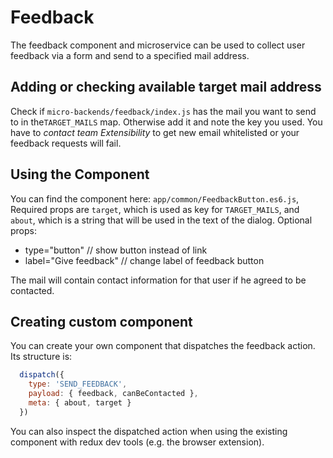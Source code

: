 # Feedback

The feedback component and microservice can be used to collect user feedback via a form and send to a specified mail address.

## Adding or checking available target mail address

Check if `micro-backends/feedback/index.js` has the mail you want to send to in the`TARGET_MAILS` map.
Otherwise add it and note the key you used.
You have to *contact team Extensibility* to get new email whitelisted or your feedback requests will fail.

## Using the Component

You can find the component here: `app/common/FeedbackButton.es6.js`,
Required props are `target`, which is used as key for `TARGET_MAILS`, and `about`, which is a string that will be used in the text of the dialog.
Optional props:
 - type="button" // show button instead of link
 - label="Give feedback" // change label of feedback button

The mail will contain contact information for that user if he agreed to be contacted.

## Creating custom component

You can create your own component that dispatches the feedback action.
Its structure is:
```js
  dispatch({
    type: 'SEND_FEEDBACK',
    payload: { feedback, canBeContacted },
    meta: { about, target }
  })
```
You can also inspect the dispatched action when using the existing component with redux dev tools (e.g. the browser extension).
